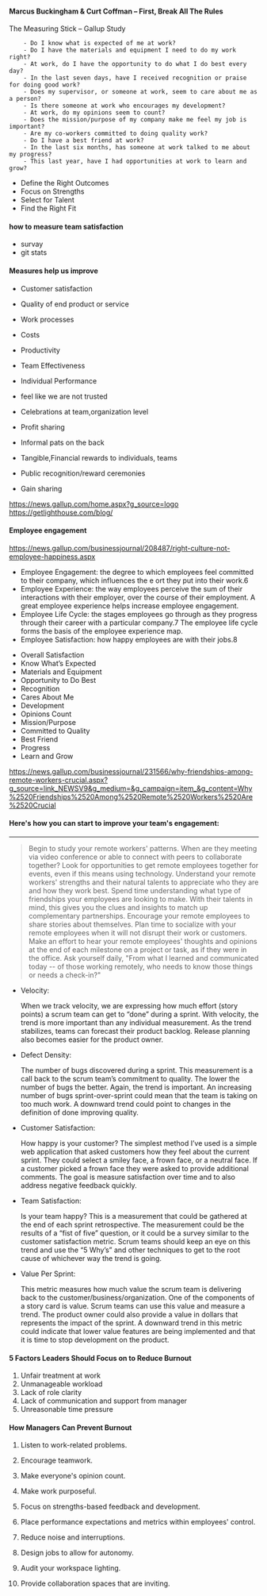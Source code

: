 #### Marcus Buckingham & Curt Coffman – First, Break All The Rules

 The Measuring Stick – Gallup Study 
    
        - Do I know what is expected of me at work?
        - Do I have the materials and equipment I need to do my work right?
        - At work, do I have the opportunity to do what I do best every day?
        - In the last seven days, have I received recognition or praise for doing good work?
        - Does my supervisor, or someone at work, seem to care about me as a person?
        - Is there someone at work who encourages my development?
        - At work, do my opinions seem to count?
        - Does the mission/purpose of my company make me feel my job is important?
        - Are my co-workers committed to doing quality work?
        - Do I have a best friend at work?
        - In the last six months, has someone at work talked to me about my progress?
        - This last year, have I had opportunities at work to learn and grow?
* Define the Right Outcomes
* Focus on Strengths
* Select for Talent
* Find the Right Fit


#### how to measure team satisfaction
* survay
* git stats


#### Measures help us improve	
* Customer satisfaction	
* Quality of end product or service	
* Work processes	
* Costs
* Productivity
* Team Effectiveness	
* Individual Performance	


* feel like we are not trusted


* Celebrations at team,organization level
* Profit sharing	
* Informal pats on the back	
* Tangible,Financial rewards to individuals, teams
* Public recognition/reward ceremonies	
* Gain sharing	

<https://news.gallup.com/home.aspx?g_source=logo>
<https://getlighthouse.com/blog/>

#### Employee engagement
<https://news.gallup.com/businessjournal/208487/right-culture-not-employee-happiness.aspx>

- Employee Engagement: the degree to which employees feel committed to their company, which influences the e ort they put into their work.6
- Employee Experience: the way employees perceive the sum of their interactions with their employer, over the course of their employment. A great employee experience helps increase employee engagement.
- Employee Life Cycle: the stages employees go through as they progress through their career with a particular company.7 The employee life cycle forms the basis of the employee experience map.
- Employee Satisfaction: how happy employees are with their jobs.8

* Overall Satisfaction
* Know What’s Expected
* Materials and Equipment
* Opportunity to Do Best
* Recognition
* Cares About Me
* Development
* Opinions Count
* Mission/Purpose
* Committed to Quality
* Best Friend
* Progress
* Learn and Grow

<https://news.gallup.com/businessjournal/231566/why-friendships-among-remote-workers-crucial.aspx?g_source=link_NEWSV9&g_medium=&g_campaign=item_&g_content=Why%2520Friendships%2520Among%2520Remote%2520Workers%2520Are%2520Crucial>

#### Here's how you can start to improve your team's engagement:
------------------
> Begin to study your remote workers' patterns. When are they meeting via video conference or able to connect with peers to collaborate together?
Look for opportunities to get remote employees together for events, even if this means using technology.
Understand your remote workers' strengths and their natural talents to appreciate who they are and how they work best.
Spend time understanding what type of friendships your employees are looking to make. With their talents in mind, this gives you the clues and insights to match up complementary partnerships.
Encourage your remote employees to share stories about themselves.
Plan time to socialize with your remote employees when it will not disrupt their work or customers.
Make an effort to hear your remote employees' thoughts and opinions at the end of each milestone on a project or task, as if they were in the office.
Ask yourself daily, "From what I learned and communicated today -- of those working remotely, who needs to know those things or needs a check-in?"

- Velocity: 

    When we track velocity, we are expressing how much effort (story points) a scrum team can get to “done” during a sprint. With velocity, the trend is more important than any individual measurement. As the trend stabilizes, teams can forecast their product backlog. Release planning also becomes easier for the product owner.
- Defect Density: 

    The number of bugs discovered during a sprint. This measurement is a call back to the scrum team’s commitment to quality. The lower the number of bugs the better. Again, the trend is important. An increasing number of bugs sprint-over-sprint could mean that the team is taking on too much work. A downward trend could point to changes in the definition of done improving quality.
- Customer Satisfaction: 

    How happy is your customer? The simplest method I’ve used is a simple web application that asked customers how they feel about the current sprint. They could select a smiley face, a frown face, or a neutral face. If a customer picked a frown face they were asked to provide additional comments. The goal is measure satisfaction over time and to also address negative feedback quickly.
- Team Satisfaction: 

    Is your team happy? This is a measurement that could be gathered at the end of each sprint retrospective. The measurement could be the results of a “fist of five” question, or it could be a survey similar to the customer satisfaction metric. Scrum teams should keep an eye on this trend and use the “5 Why’s” and other techniques to get to the root cause of whichever way the trend is going.
- Value Per Sprint:

    This metric measures how much value the scrum team is delivering back to the customer/business/organization. One of the components of a story card is value. Scrum teams can use this value and measure a trend. The product owner could also provide a value in dollars that represents the impact of the sprint. A downward trend in this metric could indicate that lower value features are being implemented and that it is time to stop development on the product.



#### 5 Factors Leaders Should Focus on to Reduce Burnout

1. Unfair treatment at work
2. Unmanageable workload
3. Lack of role clarity
4. Lack of communication and support from manager
5. Unreasonable time pressure

#### How Managers Can Prevent Burnout

1. Listen to work-related problems.
2. Encourage teamwork.
3. Make everyone's opinion count.
4. Make work purposeful.
5. Focus on strengths-based feedback and development.

1. Place performance expectations and metrics within employees' control.
2. Reduce noise and interruptions.
3. Design jobs to allow for autonomy.
4. Audit your workspace lighting.
5. Provide collaboration spaces that are inviting.









